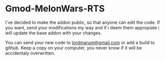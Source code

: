 # Gmod-MelonWars-RTS
I've decided to make the addon public, so that anyone can edit the code. If you want, send your modifications my way and if i deem them appropiate i will update the base addon with your changes.

You can send your new code to lordmarum@gmail.com or add a build to github. Keep a copy on your computer, you never know if it will be accidentaly overwritten.
